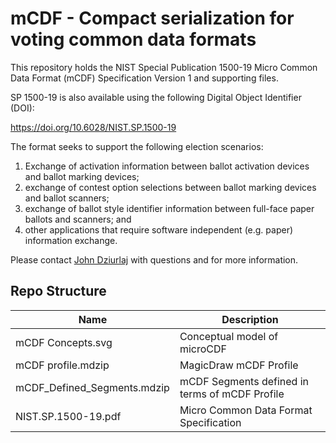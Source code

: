 # mCDF - Compact serialization for voting common data formats

This repository holds the NIST Special Publication 1500-19 Micro Common Data Format (mCDF) Specification Version 1 and supporting files.

SP 1500-19 is also available using the following Digital Object Identifier (DOI):

https://doi.org/10.6028/NIST.SP.1500-19

The format seeks to support the following election scenarios:

1. Exchange of activation information between ballot activation devices and ballot marking devices;
2. exchange of contest option selections between ballot marking devices and ballot scanners;
3. exchange of ballot style identifier information between full-face paper ballots and scanners; and
4. other applications that require software independent (e.g. paper) information exchange.

Please contact [John Dziurlaj](mailto:john@turnout.rocks) with questions and for more information.

## Repo Structure

| Name                        | Description                                    |
|-----------------------------|------------------------------------------------|
| mCDF Concepts.svg           | Conceptual model of microCDF                   |
| mCDF profile.mdzip          | MagicDraw mCDF Profile                         |
| mCDF_Defined_Segments.mdzip | mCDF Segments defined in terms of mCDF Profile |
| NIST.SP.1500-19.pdf         | Micro Common Data Format Specification         |
